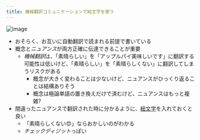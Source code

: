 ```yaml
---
title: 機械翻訳コミュニケーションで絵文字を使う
---
```


![image](https://gyazo.com/b069be5a6fa69ebe6220d3127f5388ff/thumb/1000)

* おそらく、お互いに自動翻訳で読まれる前提で書いている
* 概念と*ニュアンス*が両方正確に伝達できることが重要
  * *機械翻訳*は、「素晴らしい」を「アップルパイ美味しいです」に翻訳する可能性は低いけど、「素晴らしい」を「素晴らしくない」に翻訳してしまうリスクがある
    * 概念が大きく変わることは少ないけど、ニュアンスがひっくり返ることは結構ありそう
    * 概念は極論単語の置き換えだけで済むけど、ニュアンスはもっと複雑?
* 間違ったニュアンスで翻訳された時に分かるように、[絵文字](%E7%B5%B5%E6%96%87%E5%AD%97.md)を入れておくと良い
  * 「素晴らしくない😍」ならおかしいのがわかる
  * *チェックディジット*っぽい
